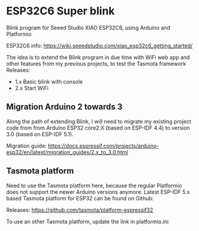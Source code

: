 # ESP32C6 Super blink
Blink program for Seeed Studio XIAO ESP32C6, using Arduino and Platformio

ESP32C6 info: https://wiki.seeedstudio.com/xiao_esp32c6_getting_started/

The idea is to extend the Blink program in due time with WiFi web app and other features from my previous projects, to test the Tasmota framework
Releases:
* 1.x Basic blink with console
* 2.x Start WiFi

## Migration Arduino 2 towards 3
Along the path of extending Blink, I will need to migrate my existing project code from from Arduino ESP32 core2.X (based on ESP-IDF 4.4) to version 3.0 (based on ESP-IDF 5.1).

Migration guide: https://docs.espressif.com/projects/arduino-esp32/en/latest/migration_guides/2.x_to_3.0.html

## Tasmota platform
Need to use the Tasmota platform here, because the regular Platformio does not support the newer Arduino versions anymore.
Latest ESP-IDF 5.x based Tasmota platform for ESP32 can be found on Github:

Releases: https://github.com/tasmota/platform-espressif32

To use an other Tasmota platform, update the link in platformio.ini